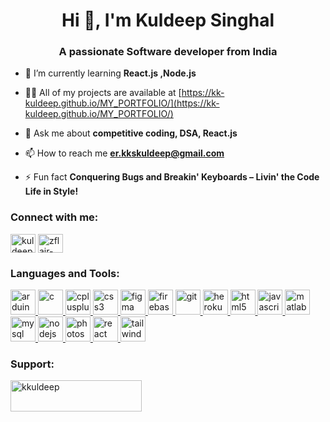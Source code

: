 <h1 align="center">Hi 👋, I'm Kuldeep Singhal</h1>
<h3 align="center">A passionate Software developer from India</h3>

- 🌱 I’m currently learning **React.js ,Node.js**

- 👨‍💻 All of my projects are available at [https://kk-kuldeep.github.io/MY_PORTFOLIO/](https://kk-kuldeep.github.io/MY_PORTFOLIO/)

- 💬 Ask me about **competitive coding, DSA, React.js**

- 📫 How to reach me **er.kkskuldeep@gmail.com**

- ⚡ Fun fact **Conquering Bugs and Breakin' Keyboards – Livin' the Code Life in Style!**

<h3 align="left">Connect with me:</h3>
<p align="left">
<a href="https://linkedin.com/in/kuldeep-singhal-b81808234" target="blank"><img align="center" src="https://static.cdnlogo.com/logos/l/37/linkedin.svg" alt="kuldeep-singhal-b81808234" height="30" width="40" /></a>
<a href="https://www.leetcode.com/zflair-zpz" target="blank"><img align="center" src="https://leetcode.com/static/webpack_bundles/images/logo-dark.e99485d9b.svg" alt="zflair-zpz" height="30" width="40" /></a>
</p>

<h3 align="left">Languages and Tools:</h3>
<p align="left"> <a href="https://www.arduino.cc/" target="_blank" rel="noreferrer"> <img src="https://cdn.worldvectorlogo.com/logos/arduino-1.svg" alt="arduino" width="40" height="40"/> </a> <a href="https://www.cprogramming.com/" target="_blank" rel="noreferrer"> <img src="https://upload.wikimedia.org/wikipedia/commons/1/19/C_Logo.png" alt="c" width="40" height="40"/> </a> <a href="https://www.w3schools.com/cpp/" target="_blank" rel="noreferrer"> <img src="https://static.cdnlogo.com/logos/c/1/c-plus-plus.svg" alt="cplusplus" width="40" height="40"/> </a> <a href="https://www.w3schools.com/css/" target="_blank" rel="noreferrer"> <img src="https://static.cdnlogo.com/logos/c/18/css.svg" alt="css3" width="40" height="40"/> </a>  <a href="https://www.figma.com/" target="_blank" rel="noreferrer"> <img src="https://www.vectorlogo.zone/logos/figma/figma-icon.svg" alt="figma" width="40" height="40"/> </a> <a href="https://firebase.google.com/" target="_blank" rel="noreferrer"> <img src="https://www.vectorlogo.zone/logos/firebase/firebase-icon.svg" alt="firebase" width="40" height="40"/> </a> <a href="https://git-scm.com/" target="_blank" rel="noreferrer"> <img src="https://www.vectorlogo.zone/logos/git-scm/git-scm-icon.svg" alt="git" width="40" height="40"/> </a> <a href="https://heroku.com" target="_blank" rel="noreferrer"> <img src="https://www.vectorlogo.zone/logos/heroku/heroku-icon.svg" alt="heroku" width="40" height="40"/> </a> <a href="https://www.w3.org/html/" target="_blank" rel="noreferrer"> <img src="https://static.cdnlogo.com/logos/h/90/html-5.svg" alt="html5" width="40" height="40"/> </a> <a href="https://developer.mozilla.org/en-US/docs/Web/JavaScript" target="_blank" rel="noreferrer"> <img src="https://static.cdnlogo.com/logos/j/33/javascript.svg" alt="javascript" width="40" height="40"/> </a> <a href="https://www.mathworks.com/" target="_blank" rel="noreferrer"> <img src="https://upload.wikimedia.org/wikipedia/commons/2/21/Matlab_Logo.png" alt="matlab" width="40" height="40"/> </a> <a href="https://www.mysql.com/" target="_blank" rel="noreferrer"> <img src="https://static.cdnlogo.com/logos/m/10/mysql.svg" alt="mysql" width="40" height="40"/> </a> <a href="https://nodejs.org" target="_blank" rel="noreferrer"> <img src="https://static.cdnlogo.com/logos/n/94/nodejs-icon.svg" alt="nodejs" width="40" height="40"/> </a> <a href="https://www.photoshop.com/en" target="_blank" rel="noreferrer"> <img src="https://static.cdnlogo.com/logos/p/64/photoshop-cc.svg" alt="photoshop" width="40" height="40"/> </a> <a href="https://reactjs.org/" target="_blank" rel="noreferrer"> <img src="https://static.cdnlogo.com/logos/r/63/react.svg" alt="react" width="40" height="40"/> </a> <a href="https://tailwindcss.com/" target="_blank" rel="noreferrer"> <img src="https://www.vectorlogo.zone/logos/tailwindcss/tailwindcss-icon.svg" alt="tailwind" width="40" height="40"/> </a> </p>

<h3 align="left">Support:</h3>
<p><a href="https://www.buymeacoffee.com/kkuldeep"> <img align="left" src="https://cdn.buymeacoffee.com/buttons/v2/default-yellow.png" height="50" width="210" alt="kkuldeep" /></a></p><br><br>
